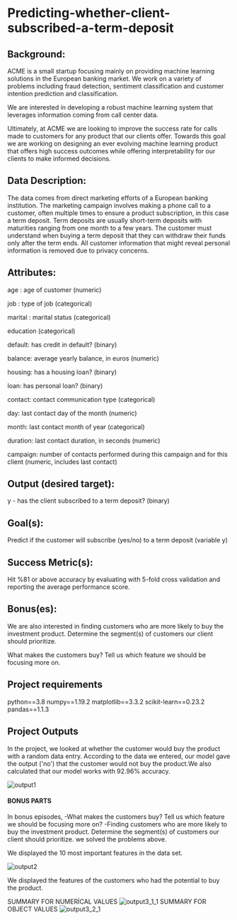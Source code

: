 # Predicting-whether-client-subscribed-a-term-deposit
## Background:

ACME is a small startup focusing mainly on providing machine learning solutions in the European banking market. We work on a variety of problems including fraud detection, sentiment classification and customer intention prediction and classification.

We are interested in developing a robust machine learning system that leverages information coming from call center data.

Ultimately, at ACME we are looking to improve the success rate for calls made to customers for any product that our clients offer. Towards this goal we are working on designing an ever evolving machine learning product that offers high success outcomes while offering interpretability for our clients to make informed decisions.

## Data Description:

The data comes from direct marketing efforts of a European banking institution. The marketing campaign involves making a phone call to a customer, often multiple times to ensure a product subscription, in this case a term deposit. Term deposits are usually short-term deposits with maturities ranging from one month to a few years. The customer must understand when buying a term deposit that they can withdraw their funds only after the term ends. All customer information that might reveal personal information is removed due to privacy concerns.

## Attributes:

age : age of customer (numeric)

job : type of job (categorical)

marital : marital status (categorical)

education (categorical)

default: has credit in default? (binary)

balance: average yearly balance, in euros (numeric)

housing: has a housing loan? (binary)

loan: has personal loan? (binary)

contact: contact communication type (categorical)

day: last contact day of the month (numeric)

month: last contact month of year (categorical)

duration: last contact duration, in seconds (numeric)

campaign: number of contacts performed during this campaign and for this client (numeric, includes last contact)

## Output (desired target):

y - has the client subscribed to a term deposit? (binary)

## Goal(s):

Predict if the customer will subscribe (yes/no) to a term deposit (variable y)

## Success Metric(s):

Hit %81 or above accuracy by evaluating with 5-fold cross validation and reporting the average performance score.

## Bonus(es):

We are also interested in finding customers who are more likely to buy the investment product. Determine the segment(s) of customers our client should prioritize.

What makes the customers buy? Tell us which feature we should be focusing more on.

## Project requirements
python==3.8
numpy==1.19.2
matplotlib==3.3.2
scikit-learn==0.23.2
pandas==1.1.3

## Project Outputs
In the project, we looked at whether the customer would buy the product with a random data entry. According to the data we entered, our model gave the output ('no') that the customer would not buy the product.We also calculated that our model works with 92.96% accuracy.

![output1](https://user-images.githubusercontent.com/52162324/99885027-2cbdcf80-2c43-11eb-8b68-8ba823dc86d1.PNG)

#### BONUS PARTS
In bonus episodes,
-What makes the customers buy? Tell us which feature we should be focusing more on?
-Finding customers who are more likely to buy the investment product. Determine the segment(s) of customers our client should prioritize.
we solved the problems above.

We displayed the 10 most important features in the data set.

![output2](https://user-images.githubusercontent.com/52162324/99885251-a30f0180-2c44-11eb-8a16-639d47886249.PNG)

We displayed the features of the customers who had the potential to buy the product.

SUMMARY FOR NUMERİCAL VALUES
![output3_1_1](https://user-images.githubusercontent.com/52162324/99885354-3c3e1800-2c45-11eb-84d0-71dfcfbe985a.PNG)
SUMMARY FOR OBJECT VALUES
![output3_2_1](https://user-images.githubusercontent.com/52162324/99885362-495b0700-2c45-11eb-852c-0464eb4b58e3.PNG)



